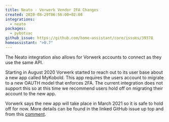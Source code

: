 ```yaml
---
title: Neato - Vorwerk Vendor 2FA Changes
created: 2020-08-29T06:56:00+02:00
integrations:
  - neato
packages:
  - pybotvac
github_issue: https://github.com/home-assistant/core/issues/39378
homeassistant: ">0.7"
---
```


The Neato integration also allows for Vorwerk accounts to connect as they use the same API.

Starting in August 2020 Vorwerk started to reach out to its user base about a new app called MyKobold. This app requires the users account to migrate to a new OAUTH model that enforces 2FA. The current integration does not support this so at this time we recommend users hold off on migrating their account to the new app.

Vorwerk says the new app will take place in March 2021 so it is safe to hold off for now. More details can be found in the linked GitHub issue up top and from this [comment](https://github.com/home-assistant/core/issues/39165#issuecomment-680007713).
